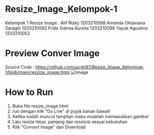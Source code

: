 # Resize_Image_Kelompok-1

 Kelompok 1 Resize Image : 
 Alif Rizky 1203210068
 Amanda Oktaviana Saragih 1203210092
 Frida Sukma Aurelia 1203210098
 Yayuk Agustina 1203210052

# Preview Conver Image
Source Code : https://github.com/azriki97/Resize_Image_Kelompok-1/blob/main/reszize_image.html
![image](https://github.com/azriki97/Resize_Image_Kelompok-1/assets/91873248/d7add9f6-174f-4e67-a8db-895d9e667539)

# How to Run
1. Buka file resize_image.html
2. run dengan klik "Go Live" di pojok kanan bawah
3. Ketika sudah muncul tampilan maka mulailah memasukkan gambar
4. Lalu resize lebar, panjang dan resolusi sesuai kebutuhan
5. Klik "Convert Image" dan Download



